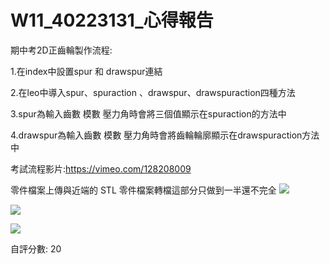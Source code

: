 # W11_40223131_心得報告
期中考2D正齒輪製作流程:

1.在index中設置spur 和 drawspur連結


2.在leo中導入spur、spuraction 、drawspur、drawspuraction四種方法

3.spur為輸入齒數 模數 壓力角時會將三個值顯示在spuraction的方法中

4.drawspur為輸入齒數 模數 壓力角時會將齒輪輪廓顯示在drawspuraction方法中

考試流程影片:https://vimeo.com/128208009

零件檔案上傳與近端的 STL 零件檔案轉檔這部分只做到一半還不完全
![](https://copy.com/djUweJ4EDCArDy1P)



![](https://copy.com/pCUKoKiz4xsBQPfu)


![](https://copy.com/lLR8JShvYoELB7Yi)


自評分數: 20






 